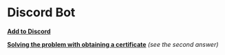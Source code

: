 # Discord Bot

[**Add to Discord**](https://discordapp.com/oauth2/authorize?&client_id=855554239991906335&scope=bot&permissions=67584)

[**Solving the problem with obtaining a certificate**](https://stackoverflow.com/questions/55012726/discord-py-unable-to-get-certificate) *(see the second answer)*

